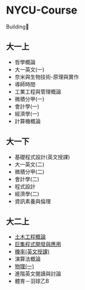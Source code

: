 # NYCU-Course
Building🔨
## 大一上

- 哲學概論
- 大一英文(一)
- 奈米與生物技術-原理與實作
- 導師時間
- 工業工程與管理概論
- 微積分甲(一)
- 會計學(一)
- 經濟學(一)
- 計算機概論

[1.1]:https://github.com/hankshyu/NYCU-Course/blob/main/Courses/semester%201/哲學概論.md
[1.2]:https://github.com/hankshyu/NYCU-Course/blob/main/Courses/semester%201/大一英文(一).md
[1.3]:https://github.com/hankshyu/NYCU-Course/blob/main/Courses/semester%201/奈米與生物技術-原理與實作.md
[1.4]:https://github.com/hankshyu/NYCU-Course/blob/main/Courses/semester%201/導師時間.md
[1.5]:https://github.com/hankshyu/NYCU-Course/blob/main/Courses/semester%201/工業工程與管理概論.md
[1.6]:https://github.com/hankshyu/NYCU-Course/blob/main/Courses/semester%201/微積分甲(一).md
[1.7]:https://github.com/hankshyu/NYCU-Course/blob/main/Courses/semester%201/會計學(一).md
[1.8]:https://github.com/hankshyu/NYCU-Course/blob/main/Courses/semester%201/經濟學(一).md
[1.9]:https://github.com/hankshyu/NYCU-Course/blob/main/Courses/semester%201/計算機概論.md

## 大一下

- 基礎程式設計(英文授課)
- 大一英文(二)
- 微積分甲(二)
- 會計學(二)
- 程式設計
- 經濟學(二)
- 資訊素養與倫理

[2.1]:https://github.com/hankshyu/NYCU-Course/blob/main/Courses/semester%202/基礎程式設計(英文授課).md
[2.2]:https://github.com/hankshyu/NYCU-Course/blob/main/Courses/semester%202/大一英文(二).md
[2.3]:https://github.com/hankshyu/NYCU-Course/blob/main/Courses/semester%202/微積分甲(二).md
[2.4]:https://github.com/hankshyu/NYCU-Course/blob/main/Courses/semester%202/會計學(二).md
[2.5]:https://github.com/hankshyu/NYCU-Course/blob/main/Courses/semester%202/程式設計.md
[2.6]:https://github.com/hankshyu/NYCU-Course/blob/main/Courses/semester%202/經濟學(二).md
[2.7]:https://github.com/hankshyu/NYCU-Course/blob/main/Courses/semester%202/資訊素養與倫理.md

## 大二上

- [土木工程概論][3.1]
- [巨集程式開發與應用][3.2]
- [機率(英文授課)][3.3]
- 演算法概論
- [物理(一)][3.5]
- 進階英文閱讀與討論
- 體育－羽球乙B




[3.1]:https://github.com/hankshyu/NYCU-Course/blob/main/Courses/semester%203/土木工程概論.md
[3.2]:https://github.com/hankshyu/NYCU-Course/blob/main/Courses/semester%203/巨集程式開發與應用.md
[3.3]:https://github.com/hankshyu/NYCU-Course/blob/main/Courses/semester%203/機率(英文授課).md
[3.4]:https://github.com/hankshyu/NYCU-Course/blob/main/Courses/semester%203/演算法概論.md
[3.5]:https://github.com/hankshyu/NYCU-Course/blob/main/Courses/semester%203/物理(一).md
[3.6]:https://github.com/hankshyu/NYCU-Course/blob/main/Courses/semester%203/進階英文閱讀與討論.md
[3.7]:https://github.com/hankshyu/NYCU-Course/blob/main/Courses/semester%203/體育－羽球乙B.md

